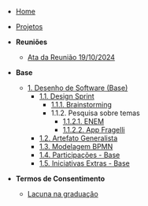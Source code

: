 <!-- docs/_sidebar.md -->

- [Home](/)
- [Projetos](/Projetos/Projetos.md)

- **Reuniões**
  - [Ata da Reunião 19/10/2024](/Atas/reuniao_19-10-24.md)
- **Base**
  - [1. Desenho de Software (Base)](/Base/1.Base.md)
    - [1.1. Design Sprint](/Base/1.1.DesignSprint.md)
      - [1.1.1. Brainstorming](/DesignSprint/brainstorming.md)
      - 1.1.2. Pesquisa sobre temas
        - [1.1.2.1. ENEM](/Artefatos/enem.md)
        - [1.1.2.2. App Fragelli](/Artefatos/app_fragelli)
    - [1.2. Artefato Generalista](/Base/1.2.ArtefatoGeneralista.md)
    - [1.3. Modelagem BPMN](/Base/1.3.ModelagemBPMN.md)
    - [1.4. Participações - Base](/Base/1.4.ParticipacoesBase.md) 
    - [1.5. Iniciativas Extras - Base](/Base/1.5.IniciativasExtras.md)

- **Termos de Consentimento**
  - [Lacuna na graduação](/TermosDeConsentimento/Enquetes/Brainly.md)
